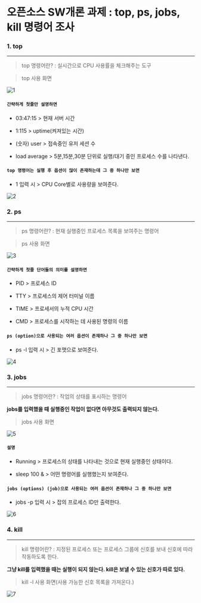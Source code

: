 # 오픈소스 SW개론 과제 : top, ps, jobs, kill 명령어 조사 
### 1. top
---
>top 명령어란? : 실시간으로 CPU 사용률을 체크해주는 도구


>top 사용 화면


![1](https://github.com/ddoging2/ddoging2.github.io/assets/171368038/7c2f0a12-c34c-46d2-bd2c-3923aa478564)


#### ```간략하게 첫줄만 설명하면```


- 03:47:15 > 현재 서버 시간


- 1:115 > uptime(켜져있는 시간)

  
- (숫자) user > 접속중인 유저 세션 수

  
- load average > 5분,15분,30분 단위로 실행/대기 중인 프로세스 수를 나타낸다.
  

#### ```top 명령어는 실행 후 옵션이 많이 존재하는데 그 중 하나만 보면```


- 1 입력 시 > CPU Core별로 사용량을 보여준다. 


![2](https://github.com/ddoging2/ddoging2.github.io/assets/171368038/7ab040c2-b8e6-4dcc-8c5c-b2bc0540b2da)


### 2. ps
---
>ps 명령어란? : 현재 실행중인 프로세스 목록을 보여주는 명령어


>ps 사용 화면


![3](https://github.com/ddoging2/ddoging2.github.io/assets/171368038/3557684f-b2c0-4b8d-a523-5e3e3e824bd7)


#### ```간략하게 첫줄 단어들의 의미를 설명하면```


- PID > 프로세스 ID


- TTY > 프로세스의 제어 터미널 이름

  
- TIME > 프로세서의 누적 CPU 시간

  
- CMD > 프로세스를 시작하는 데 사용된 명령의 이름

#### ```ps (option)으로 사용되는 여러 옵션이 존재하나 그 중 하나만 보면```
- ps -l 입력 시 > 긴 포맷으로 보여준다.


![4](https://github.com/ddoging2/ddoging2.github.io/assets/171368038/cce827f0-6863-4841-baf8-8dbcac169ba7)


### 3. jobs
---
>jobs 명령어란? : 작업의 상태를 표시하는 명령어


**jobs를 입력했을 때 실행중인 작업이 없다면 아무것도 출력되지 않는다.**

>jobs 사용 화면


![5](https://github.com/ddoging2/ddoging2.github.io/assets/171368038/b342097f-a6de-4169-b6b3-ca638eb5c722)


#### ```설명```


- Running > 프로세스의 상태를 나타내는 것으로 현재 실행중인 상태이다. 


-  sleep 100 & > 어떤 명령어를 실행했는지 보여준다.


#### ```jobs (options) (job)으로 사용되는 여러 옵션이 존재하나 그 중 하나만 보면```
- jobs -p 입력 시 > 잡의 프로세스 ID만 출력한다. 


![6](https://github.com/ddoging2/ddoging2.github.io/assets/171368038/e6bfcfa2-4723-43fe-8427-f80c9fc747cd)


### 4. kill
---
>kill 명령어란? : 지정된 프로세스 또는 프로세스 그룹에 신호를 보내 신호에 따라 작동하도록 한다.


**그냥 kill를 입력했을 때는 실행이 되지 않는다. kill은 보낼 수 있는 신호가 따로 있다.**


>kill -l 사용 화면(사용 가능한 신호 목록을 가져온다.)


![7](https://github.com/ddoging2/ddoging2.github.io/assets/171368038/807fabef-d3e9-4327-903e-51437a1e83c6)
